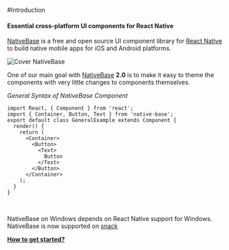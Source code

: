 #Introduction

#### Essential cross-platform UI components for React Native
[NativeBase](https://nativebase.io/) is a free and open source UI component library for [React Native](https://facebook.github.io/react-native/) to build native mobile apps for iOS and Android platforms.

![Cover NativeBase](https://docs.nativebase.io/docs/assets/web-cover1.jpg)


One of our main goal with [NativeBase](https://nativebase.io/) **2.0** is to make it easy to theme the components with very little changes to components themselves.

*General Syntax of NativeBase Component*

<pre class="line-numbers"><code class="language-jsx">import React, { Component } from 'react';
import { Container, Button, Text } from 'native-base';
export default class GeneralExample extends Component {
  render() {
    return (
      &lt;Container>
        &lt;Button>
          &lt;Text>
            Button
          &lt;/Text>
        &lt;/Button>
      &lt;/Container>
    );
  }
}</code></pre>
<br />

NativeBase on Windows depends on React Native support for Windows.<br/>
NativeBase is now supported on [snack](https://snack.expo.io/)

**[How to get started?](/docs/GetStarted.md)**

<!-- **[How to migrate from v0.x to v2.x?](/docs/Migration.md)** -->
